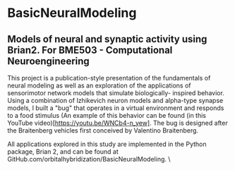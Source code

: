 # BasicNeuralModeling
## Models of neural and synaptic activity using Brian2. For BME503 - Computational Neuroengineering

This project is a publication-style presentation of the fundamentals of neural modeling as well as an
exploration of the applications of sensorimotor network models that simulate biologically-
inspired behavior. Using a combination of Izhikevich neuron models and alpha-type synapse models, I built
a "bug" that operates in a virtual environment and responds to a food stimulus (An example of this behavior can be
found (in this YouTube video)[https://youtu.be/WNCb4-n_yew]. The bug is designed after the Braitenberg vehicles first
conceived by Valentino Braitenberg.

All applications explored in this study are implemented in the Python
package, Brian 2, and can be found at GitHub.com/orbitalhybridization/BasicNeuralModeling. \

